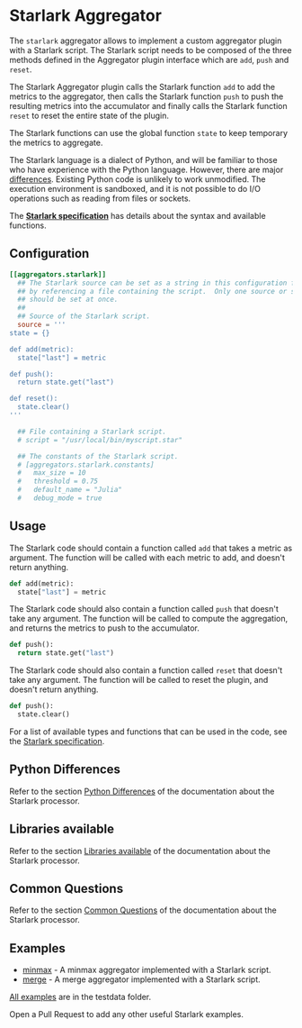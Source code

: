 # Starlark Aggregator

The `starlark` aggregator allows to implement a custom aggregator plugin with a Starlark script. The Starlark
script needs to be composed of the three methods defined in the Aggregator plugin interface which are `add`, `push` and `reset`.

The Starlark Aggregator plugin calls the Starlark function `add` to add the metrics to the aggregator, then calls the Starlark function `push` to push the resulting metrics into the accumulator and finally calls the Starlark function `reset` to reset the entire state of the plugin.

The Starlark functions can use the global function `state` to keep temporary the metrics to aggregate.

The Starlark language is a dialect of Python, and will be familiar to those who
have experience with the Python language. However, there are major [differences](#python-differences).
Existing Python code is unlikely to work unmodified.  The execution environment
is sandboxed, and it is not possible to do I/O operations such as reading from
files or sockets.

The **[Starlark specification][]** has details about the syntax and available
functions.

## Configuration

```toml
[[aggregators.starlark]]
  ## The Starlark source can be set as a string in this configuration file, or
  ## by referencing a file containing the script.  Only one source or script
  ## should be set at once.
  ##
  ## Source of the Starlark script.
  source = '''
state = {}

def add(metric):
  state["last"] = metric

def push():
  return state.get("last")

def reset():
  state.clear()
'''

  ## File containing a Starlark script.
  # script = "/usr/local/bin/myscript.star"

  ## The constants of the Starlark script.
  # [aggregators.starlark.constants]
  #   max_size = 10
  #   threshold = 0.75
  #   default_name = "Julia"
  #   debug_mode = true
```

## Usage

The Starlark code should contain a function called `add` that takes a metric as argument.
The function will be called with each metric to add, and doesn't return anything.

```python
def add(metric):
  state["last"] = metric
```

The Starlark code should also contain a function called `push` that doesn't take any argument.
The function will be called to compute the aggregation, and returns the metrics to push to the accumulator.

```python
def push():
  return state.get("last")
```

The Starlark code should also contain a function called `reset` that doesn't take any argument.
The function will be called to reset the plugin, and doesn't return anything.

```python
def push():
  state.clear()
```

For a list of available types and functions that can be used in the code, see
the [Starlark specification][].

## Python Differences

Refer to the section [Python Differences](plugins/processors/starlark/README.md#python-differences) of the documentation about the Starlark processor.

## Libraries available

Refer to the section [Libraries available](plugins/processors/starlark/README.md#libraries-available) of the documentation about the Starlark processor.

## Common Questions

Refer to the section [Common Questions](plugins/processors/starlark/README.md#common-questions) of the documentation about the Starlark processor.

## Examples

- [minmax](/plugins/aggregators/starlark/testdata/min_max.star) - A minmax aggregator implemented with a Starlark script.
- [merge](/plugins/aggregators/starlark/testdata/merge.star) - A merge aggregator implemented with a Starlark script.

[All examples](/plugins/aggregators/starlark/testdata) are in the testdata folder.

Open a Pull Request to add any other useful Starlark examples.

[Starlark specification]: https://github.com/google/starlark-go/blob/master/doc/spec.md
[dict]: https://github.com/google/starlark-go/blob/master/doc/spec.md#dictionaries
